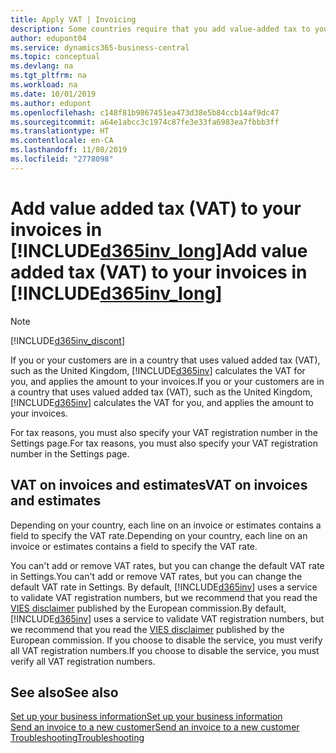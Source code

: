 ```yaml
---
title: Apply VAT | Invoicing
description: Some countries require that you add value-added tax to your invoices. It's easy to do in Invoicing.
author: edupont04
ms.service: dynamics365-business-central
ms.topic: conceptual
ms.devlang: na
ms.tgt_pltfrm: na
ms.workload: na
ms.date: 10/01/2019
ms.author: edupont
ms.openlocfilehash: c148f81b9867451ea473d38e5b84ccb14af9dc47
ms.sourcegitcommit: a64e1abcc3c1974c87fe3e33fa6983ea7fbbb3ff
ms.translationtype: HT
ms.contentlocale: en-CA
ms.lasthandoff: 11/08/2019
ms.locfileid: "2778098"
---
```

# <a name="add-value-added-tax-vat-to-your-invoices-in-included365inv_longincludesd365inv_longmd"></a><span data-ttu-id="1a500-104">Add value added tax (VAT) to your invoices in [!INCLUDE[d365inv_long](includes/d365inv_long.md)]</span><span class="sxs-lookup"><span data-stu-id="1a500-104">Add value added tax (VAT) to your invoices in [!INCLUDE[d365inv_long](includes/d365inv_long.md)]</span></span>
> [!Note]
> [!INCLUDE[d365inv_discont](includes/d365inv_discont.md)]

<span data-ttu-id="1a500-105">If you or your customers are in a country that uses valued added tax (VAT), such as the United Kingdom, [!INCLUDE[d365inv](includes/d365inv.md)] calculates the VAT for you, and applies the amount to your invoices.</span><span class="sxs-lookup"><span data-stu-id="1a500-105">If you or your customers are in a country that uses valued added tax (VAT), such as the United Kingdom, [!INCLUDE[d365inv](includes/d365inv.md)] calculates the VAT for you, and applies the amount to your invoices.</span></span>  

<span data-ttu-id="1a500-106">For tax reasons, you must also specify your VAT registration number in the Settings page.</span><span class="sxs-lookup"><span data-stu-id="1a500-106">For tax reasons, you must also specify your VAT registration number in the Settings page.</span></span>  

## <a name="vat-on-invoices-and-estimates"></a><span data-ttu-id="1a500-107">VAT on invoices and estimates</span><span class="sxs-lookup"><span data-stu-id="1a500-107">VAT on invoices and estimates</span></span>

<span data-ttu-id="1a500-108">Depending on your country, each line on an invoice or estimates contains a field to specify the VAT rate.</span><span class="sxs-lookup"><span data-stu-id="1a500-108">Depending on your country, each line on an invoice or estimates contains a field to specify the VAT rate.</span></span>  

<span data-ttu-id="1a500-109">You can't add or remove VAT rates, but you can change the default VAT rate in Settings.</span><span class="sxs-lookup"><span data-stu-id="1a500-109">You can't add or remove VAT rates, but you can change the default VAT rate in Settings.</span></span> <span data-ttu-id="1a500-110">By default, [!INCLUDE[d365inv](includes/d365inv.md)] uses a service to validate VAT registration numbers, but we recommend that you read the [VIES disclaimer](https://go.microsoft.com/fwlink/?LinkID=841741) published by the European commission.</span><span class="sxs-lookup"><span data-stu-id="1a500-110">By default, [!INCLUDE[d365inv](includes/d365inv.md)] uses a service to validate VAT registration numbers, but we recommend that you read the [VIES disclaimer](https://go.microsoft.com/fwlink/?LinkID=841741) published by the European commission.</span></span> <span data-ttu-id="1a500-111">If you choose to disable the service, you must verify all VAT registration numbers.</span><span class="sxs-lookup"><span data-stu-id="1a500-111">If you choose to disable the service, you must verify all VAT registration numbers.</span></span>  

## <a name="see-also"></a><span data-ttu-id="1a500-112">See also</span><span class="sxs-lookup"><span data-stu-id="1a500-112">See also</span></span>
[<span data-ttu-id="1a500-113">Set up your business information</span><span class="sxs-lookup"><span data-stu-id="1a500-113">Set up your business information</span></span>](set-up-business-profile.md)  
[<span data-ttu-id="1a500-114">Send an invoice to a new customer</span><span class="sxs-lookup"><span data-stu-id="1a500-114">Send an invoice to a new customer</span></span>](send-invoice.md)  
[<span data-ttu-id="1a500-115">Troubleshooting</span><span class="sxs-lookup"><span data-stu-id="1a500-115">Troubleshooting</span></span>](about-troubleshooting.md)  

